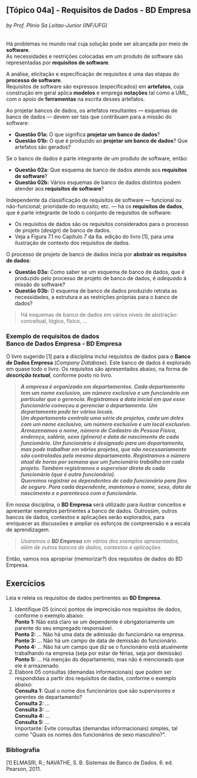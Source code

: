 ## [Tópico 04a] - Requisitos de Dados - BD Empresa
###### *by Prof. Plinio Sa Leitao-Junior (INF/UFG)*

Há problemas no mundo real cuja solução pode ser alcançada por meio de **software**.<br>
As necessidades e restrições colocadas em um produto de software são representadas por **requisitos de software**. 

A análise, elicitação e especificação de requisitos é uma das etapas do **processo de software**.<br>
Requisitos de software são expressos (especificados) em **artefatos**, cuja construção em geral aplica **modelos** e emprega **notações** tal como a UML, com o apoio de **ferramentas** na escrita desses artefatos.

Ao projetar bancos de dados, os artefatos resultantes &#8212; esquemas de banco de dados &#8212; devem ser tais que contribuam para a missão do software:
- **Questão 01a:** O que significa **projetar um banco de dados**?
- **Questão 01b:** O que é produzido ao **projetar um banco de dados**? Que artefatos são gerados?

Se o banco de dados é parte integrante de um produto de software, então:
- **Questão 02a:** Que esquema de banco de dados atende aos **requisitos de software**?
- **Questão 02b:** Vários esquemas de banco de dados distintos podem atender aos **requisitos de software**?

Independente da classificação de requisitos de software &#8212; funcional ou não-funcional; prioridade do requisito; etc. &#8212; há os **requisitos de dados**, que é parte integrante de todo o conjunto de requisitos de software:
- Os requisitos de dados são os requisitos considerados para o processo de projeto (_design_) de banco de dados.
- Veja a Figura 7.1 no Capítulo 7 da 6a. edição do livro [1], para uma ilustração de contexto dos requisitos de dados.

O processo de projeto de banco de dados inicia por **abstrair os requisitos de dados**:
- **Questão 03a:** Como saber se um esquema de banco de dados, que é produzido pelo processo de projeto de banco de dados, é *adequado* à missão do software?
- **Questão 03b:** O esquema de banco de dados produzido retrata as necessidades, a estrutura e as restrições próprias para o banco de dados?

> Há esquemas de banco de dados em vários níveis de abstração: conceitual, lógico, físico, ...

### Exemplo de requisitos de dados<br>Banco de Dados Empresa - BD Empresa

O livro sugerido [1] para a disciplina inclui requisitos de dados para o **Banco de Dados Empresa** (*Company Database*). Este banco de dados é explorado em quase todo o livro. Os requisitos são apresentados abaixo, na forma de ***descrição textual***, conforme posto no livro.

>***A empresa é organizada em departamentos. Cada departamento tem um nome exclusivo, um número exclusivo e um funcionário em particular que o gerencia. Registramos a data inicial em que esse funcionário começou a gerenciar o departamento. Um departamento pode ter vários locais.<br>
Um departamento controla uma série de projetos, cada um deles com um nome exclusivo, um número exclusivo e um local exclusivo.<br>
Armazenamos o nome, número de Cadastro de Pessoa Física, endereço, salário, sexo (gênero) e data de nascimento de cada funcionário. Um funcionário é designado para um departamento, mas pode trabalhar em vários projetos, que não necessariamente são controlados pelo mesmo departamento. Registramos o número atual de horas por semana que um funcionário trabalha em cada projeto. Também registramos o supervisor direto de cada funcionário (que é outro funcionário).<br>
Queremos registrar os dependentes de cada funcionário para fins de seguro. Para cada dependente, mantemos o nome, sexo, data de nascimento e o parentesco com o funcionário.***

Em nossa disciplina, o **BD Empresa** será utilizado para ilustrar conceitos e apresentar exemplos pertinentes a banco de dados. Outrossim, outros bancos de dados, contextos e aplicações serão explorados, para enriquecer as discussões e ampliar os esforços de compreensão e a escala de aprendizagem.

>*Usaremos o **BD Empresa** em vários dos exemplos apresentados, além de outros bancos de dados, contextos e aplicações.*

Então, vamos nos apropriar (memorizar?) dos requisitos de dados do BD Empresa.

## Exercícios

Leia e releia os requisitos de dados pertinentes ao **BD Empresa**.

1. Identifique 05 (cinco) pontos de imprecisão nos requisitos de dados, conforme o exemplo abaixo:<br>
**Ponto 1:** Não está claro se um dependente é obrigatoriamente um parente do seu empregado responsável.<br>
**Ponto 2:** ... Não há uma data de admissão do funcionário na empresa.<br>
**Ponto 3:** ... Não há um campo de data de demissão do funcionário.<br>
**Ponto 4:** ... Não há um campo que diz se o funcionário está atualmente trabalhando na empresa (seja por estar de férias, seja por demissão)<br>
**Ponto 5:** ... Há menção do departamento, mas não é mencionado que ele é armazenado.<br>
1. Elabore 05 consultas (demandas informacionais) que podem ser respondidas a partir dos requisitos de dados, conforme o exemplo abaixo:<br>
**Consulta 1:** Qual o nome dos funcionários que são supervisores e gerentes de departamento?<br>
**Consulta 2:** ...<br>
**Consulta 3:** ...<br>
**Consulta 4:** ...<br>
**Consulta 5:** ...<br>
Importante: Evite consultas (demandas informacionais) simples, tal como "Quais os nomes dos funcionários de sexo masculino?".

### Bibliografia

[1] ELMASRI, R.; NAVATHE, S. B. Sistemas de Banco de Dados. 6. ed. Pearson, 2011.
